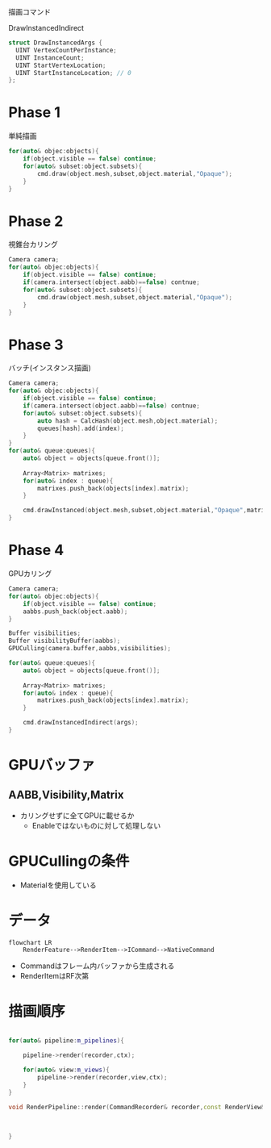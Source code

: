 ﻿描画コマンド


DrawInstancedIndirect
```cpp
struct DrawInstancedArgs {
  UINT VertexCountPerInstance;
  UINT InstanceCount;
  UINT StartVertexLocation;
  UINT StartInstanceLocation; // 0
};
```


# Phase 1
単純描画
```cpp
for(auto& objec:objects){
    if(object.visible == false) continue;
    for(auto& subset:object.subsets){
        cmd.draw(object.mesh,subset,object.material,"Opaque");
    }
}
```
# Phase 2
視錐台カリング
```cpp
Camera camera;
for(auto& objec:objects){
    if(object.visible == false) continue;
    if(camera.intersect(object.aabb)==false) contnue;
    for(auto& subset:object.subsets){
        cmd.draw(object.mesh,subset,object.material,"Opaque");
    }
}
```
# Phase 3
バッチ(インスタンス描画)
```cpp
Camera camera;
for(auto& objec:objects){
    if(object.visible == false) continue;
    if(camera.intersect(object.aabb)==false) contnue;
    for(auto& subset:object.subsets){
        auto hash = CalcHash(object.mesh,object.material);
        queues[hash].add(index);
    }
}
for(auto& queue:queues){
    auto& object = objects[queue.front()];
    
    Array<Matrix> matrixes;
    for(auto& index : queue){
        matrixes.push_back(objects[index].matrix);
    }

    cmd.drawInstanced(object.mesh,subset,object.material,"Opaque",matrixes);
}
```

# Phase 4
GPUカリング
```cpp
Camera camera;
for(auto& objec:objects){
    if(object.visible == false) continue;
    aabbs.push_back(object.aabb);
}

Buffer visibilities;
Buffer visibilityBuffer(aabbs);
GPUCulling(camera.buffer,aabbs,visibilities);

for(auto& queue:queues){
    auto& object = objects[queue.front()];
    
    Array<Matrix> matrixes;
    for(auto& index : queue){
        matrixes.push_back(objects[index].matrix);
    }

    cmd.drawInstancedIndirect(args);
}
```

# GPUバッファ
## AABB,Visibility,Matrix
* カリングせずに全てGPUに載せるか
    * Enableではないものに対して処理しない


# GPUCullingの条件
* Materialを使用している



# データ
```mermaid
flowchart LR
    RenderFeature-->RenderItem-->ICommand-->NativeCommand

```
* Commandはフレーム内バッファから生成される
* RenderItemはRF次第


# 描画順序

```cpp

for(auto& pipeline:m_pipelines){
    
    pipeline->render(recorder,ctx);

    for(auto& view:m_views){
        pipeline->render(recorder,view,ctx);
    }
}

void RenderPipeline::render(CommandRecorder& recorder,const RenderView& view,JobContext* ctx){
    
    

}



```








